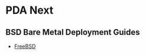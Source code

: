 # PDA Next

## BSD Bare Metal Deployment Guides

- [FreeBSD](https://github.com/PowerDNS-Admin/pda-next/blob/main/docs/wiki/deployment/bare-metal/bsd/freebsd-linux.md)
